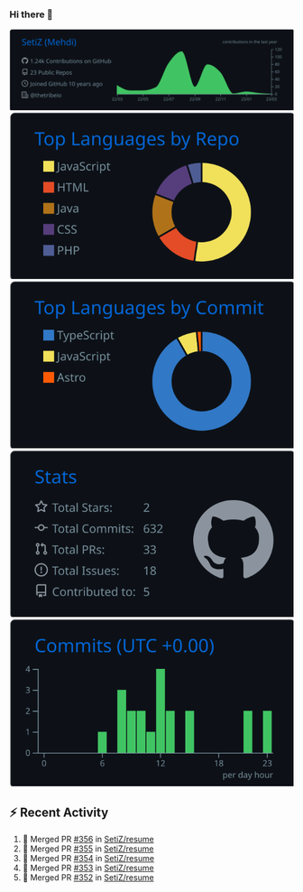 ### Hi there 👋

![](https://raw.githubusercontent.com/SetiZ/SetiZ/master/profile-summary-card-output/github_dark/0-profile-details.svg)
![](https://raw.githubusercontent.com/SetiZ/SetiZ/master/profile-summary-card-output/github_dark/1-repos-per-language.svg)
![](https://raw.githubusercontent.com/SetiZ/SetiZ/master/profile-summary-card-output/github_dark/2-most-commit-language.svg)
![](https://raw.githubusercontent.com/SetiZ/SetiZ/master/profile-summary-card-output/github_dark/3-stats.svg)
![](https://raw.githubusercontent.com/SetiZ/SetiZ/master/profile-summary-card-output/github_dark/4-productive-time.svg)

## :zap: Recent Activity	

<!--START_SECTION:activity-->
1. 🎉 Merged PR [#356](https://github.com/SetiZ/resume/pull/356) in [SetiZ/resume](https://github.com/SetiZ/resume)
2. 🎉 Merged PR [#355](https://github.com/SetiZ/resume/pull/355) in [SetiZ/resume](https://github.com/SetiZ/resume)
3. 🎉 Merged PR [#354](https://github.com/SetiZ/resume/pull/354) in [SetiZ/resume](https://github.com/SetiZ/resume)
4. 🎉 Merged PR [#353](https://github.com/SetiZ/resume/pull/353) in [SetiZ/resume](https://github.com/SetiZ/resume)
5. 🎉 Merged PR [#352](https://github.com/SetiZ/resume/pull/352) in [SetiZ/resume](https://github.com/SetiZ/resume)
<!--END_SECTION:activity-->

<!--
**SetiZ/SetiZ** is a ✨ _special_ ✨ repository because its `README.md` (this file) appears on your GitHub profile.

Here are some ideas to get you started:

- 🔭 I’m currently working on ...
- 🌱 I’m currently learning ...
- 👯 I’m looking to collaborate on ...
- 🤔 I’m looking for help with ...
- 💬 Ask me about ...
- 📫 How to reach me: ...
- 😄 Pronouns: ...
- ⚡ Fun fact: ...
-->
